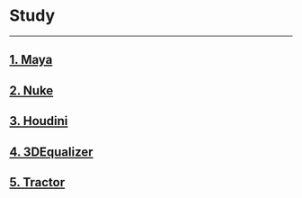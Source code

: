 # Study
***
## [1. Maya](/Maya/readme.md)
## [2. Nuke](/Nuke/readme.md)
## [3. Houdini](/Houdini/readme.md)
## [4. 3DEqualizer](/3DEqualizer/readme.md)
## [5. Tractor](/Tractor/readme.md)
